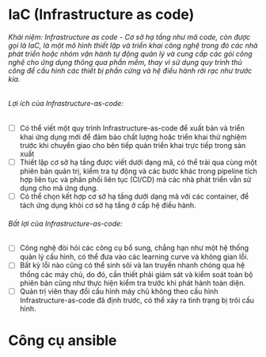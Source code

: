 # IaC (Infrastructure as code)

###### Khái niệm: Infrastructure as code - Cơ sở hạ tầng như mã code, còn được gọi là IaC, là một mô hình thiết lập và triển khai công nghệ trong đó các nhà phát triển hoặc nhóm vận hành tự động quản lý và cung cấp các gói công nghệ cho ứng dụng thông qua phần mềm, thay vì sử dụng quy trình thủ công để cấu hình các thiết bị phần cứng và hệ điều hành rời rạc như trước kia.

###### Lợi ích của Infrastructure-as-code: 

- [ ] Có thể viết một quy trình Infrastructure-as-code để xuất bản và triển khai ứng dụng mới để đảm bảo chất lượng hoặc triển khai thử nghiệm trước khi chuyển giao cho bên tiếp quản triển khai trực tiếp trong sản xuất
- [ ]  Thiết lập cơ sở hạ tầng được viết dưới dạng mã, có thể trải qua cùng một phiên bản quản trị, kiểm tra tự động và các bước khác trong pipeline tích hợp liên tục và phân phối liên tục (CI/CD) mà các nhà phát triển vẫn sử dụng cho mã ứng dụng.
- [ ] Có thể chọn kết hợp cơ sở hạ tầng dưới dạng mã với các container, để tách ứng dụng khỏi cơ sở hạ tầng ở cấp hệ điều hành.

###### Bất lợi của Infrastructure-as-code:

- [ ] Công nghệ đòi hỏi các công cụ bổ sung, chẳng hạn như một hệ thống quản lý cấu hình, có thể đưa vào các learning curve và không gian lỗi.
- [ ] Bất kỳ lỗi nào cũng có thể sinh sôi và lan truyền nhanh chóng qua hệ thống các máy chủ, do đó, cần thiết phải giám sát và kiểm soát toàn bộ phiên bản cũng như thực hiện kiểm tra trước khi phát hành toàn diện.
- [ ] Quản trị viên thay đổi cấu hình máy chủ không theo cấu hình Infrastructure-as-code đã định trước, có thể xảy ra tình trạng bị trôi cấu hình.

# Công cụ ansible

